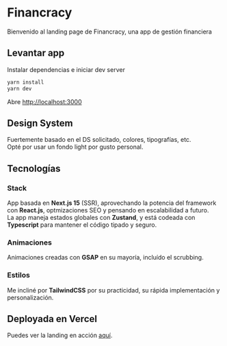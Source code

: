 # Financracy
Bienvenido al landing page de Financracy, una app de gestión financiera


## Levantar app

Instalar dependencias e iniciar dev server

```bash
yarn install
yarn dev
```

Abre [http://localhost:3000](http://localhost:3000)

## Design System
Fuertemente basado en el DS solicitado, colores, tipografías, etc.  
Opté por usar un fondo light por gusto personal.

## Tecnologías

### Stack
App basada en **Next.js 15** (SSR), aprovechando la potencia del framework con **React.js**, optmizaciones SEO y pensando en escalabilidad a futuro.  
La app maneja estados globales con **Zustand**, y está codeada con **Typescript** para mantener el código tipado y seguro.

### Animaciones
Animaciones creadas con **GSAP** en su mayoría, incluído el scrubbing.

### Estilos
Me incliné por **TailwindCSS** por su practicidad, su rápida implementación y personalización.

## Deployada en Vercel
Puedes ver la landing en acción [aquí](https://financracy.vercel.app/).